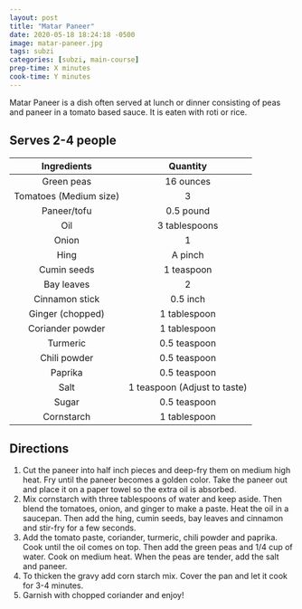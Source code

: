 ```yaml
---
layout: post
title: "Matar Paneer"
date: 2020-05-18 18:24:18 -0500
image: matar-paneer.jpg
tags: subzi
categories: [subzi, main-course]
prep-time: X minutes
cook-time: Y minutes
---
```


Matar Paneer is a dish often served at lunch or dinner consisting of peas and paneer in a tomato based sauce. It is eaten with roti or rice.


## Serves 2-4 people

|       Ingredients      |           Quantity           |
|:----------------------:|:----------------------------:|
|       Green peas       |           16 ounces          |
| Tomatoes (Medium size) |               3              |
|       Paneer/tofu      |           0.5 pound          |
|           Oil          |         3 tablespoons        |
|          Onion         |               1              |
|          Hing          |            A pinch           |
|       Cumin seeds      |          1 teaspoon          |
|       Bay leaves       |               2              |
|     Cinnamon stick     |           0.5 inch           |
|    Ginger (chopped)    |         1 tablespoon         |
|    Coriander powder    |         1 tablespoon         |
|        Turmeric        |         0.5 teaspoon         |
|      Chili powder      |         0.5 teaspoon         |
|         Paprika        |         0.5 teaspoon         |
|          Salt          | 1 teaspoon (Adjust to taste) |
|          Sugar         |         0.5 teaspoon         |
|       Cornstarch       |         1 tablespoon         |

## Directions

1.	Cut the paneer into half inch pieces and deep-fry them on medium high heat. Fry until the paneer becomes a golden color. Take the paneer out and place it on a paper towel so the extra oil is absorbed.
2.	Mix cornstarch with three tablespoons of water and keep aside. Then blend the tomatoes, onion, and ginger to make a paste. Heat the oil in a saucepan.  Then add the hing, cumin seeds, bay leaves and cinnamon and stir-fry for a few seconds.
3.	Add the tomato paste, coriander, turmeric, chili powder and paprika. Cook until the oil comes on top. Then add the green peas and 1/4 cup of water. Cook on medium heat. When the peas are tender, add the salt and paneer.
4.	To thicken the gravy add corn starch mix. Cover the pan and let it cook for 3-4 minutes.
5.	Garnish with chopped coriander and enjoy!

